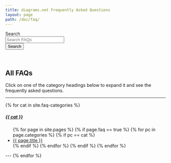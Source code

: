 ```yaml
---
title: diagrams.net Frequently Asked Questions
layout: page
path: /doc/faq/
---
```


<form class="w-lg-75 mx-lg-auto" action="/search">
 <div class="d-flex align-items-center">
  <label class="sr-only" for="signupSrEmail">Search</label>
  <div class="input-group">
   <input type="text" class="form-control" name="search" id="signupSrEmail" placeholder="Search FAQs" aria-label="Search FAQs">
  </div>
  <button type="submit" class="btn btn-primary text-nowrap ml-3">
   <span class="fas fa-search font-size-1 mr-2"></span> Search
  </button>
 </div>
</form>
<br />



## All FAQs
Click on one of the category headings below to expand it and see the frequently asked questions. 

---
{% for cat in site.faq-categories %}
<h5><a href="#{{ cat | replace:' ','-' }}" data-toggle="collapse">{{ cat }}</a></h5>
<div id="{{ cat | replace:' ','-' }}" class="collapse">
<ul>
  {% for page in site.pages %}
    {% if page.faq == true %}
      {% for pc in page.categories %}
        {% if pc == cat %}
          <li><a href="{{ page.url }}">{{ page.title }}</a></li>
        {% endif %}   
      {% endfor %}  
    {% endif %}   
  {% endfor %}
</ul>
</div>
---
{% endfor %}
